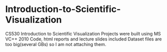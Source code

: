 # Introduction-to-Scientific-Visualization
CS530 Introduction to Scientific Visualization
Projects were built using MS VC++ 2010
Code, html reports and lecture slides included
Dataset files are too big(several GBs) so I am not attaching them.
